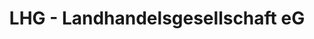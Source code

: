 ---
title: "LHG - Landhandelsgesellschaft eG"
url: /schmoelln/lhg-landhandelsgesellschaft-eg/
shop: Allgemein
---